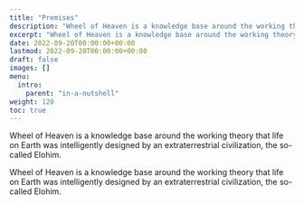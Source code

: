 ```yaml
---
title: "Premises"
description: "Wheel of Heaven is a knowledge base around the working theory that life on Earth was intelligently designed by an extraterrestrial civilization, the so-called Elohim."
excerpt: "Wheel of Heaven is a knowledge base around the working theory that life on Earth was intelligently designed by an extraterrestrial civilization, the so-called Elohim."
date: 2022-09-20T00:00:00+00:00
lastmod: 2022-09-20T00:00:00+00:00
draft: false
images: []
menu:
  intro:
    parent: "in-a-nutshell"
weight: 120
toc: true
---
```


Wheel of Heaven is a knowledge base around the working theory that life on Earth was intelligently designed by an extraterrestrial civilization, the so-called Elohim.

Wheel of Heaven is a knowledge base around the working theory that life on Earth was intelligently designed by an extraterrestrial civilization, the so-called Elohim.
